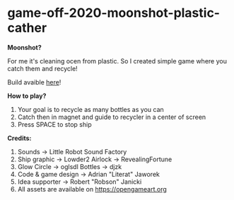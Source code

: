 # game-off-2020-moonshot-plastic-cather
**Moonshot?**

For me it's cleaning ocen from plastic. So I created simple game where you catch them and recycle!

Build avaible [here](https://kolegaliterat.itch.io/plasticcatcher-gameoff2020)!

**How to play?**

1. Your goal is to recycle as many bottles as you can
2. Catch then in magnet and guide to recycler in a center of screen
3. Press SPACE to stop ship

**Credits:**

1. Sounds -> Little Robot Sound Factory 
2. Ship graphic -> Lowder2 Airlock -> RevealingFortune
3. Glow Circle -> oglsdl Bottles -> djzk
4. Code & game design -> Adrian "Literat" Jaworek
5. Idea supporter -> Robert "Robson" Janicki
6. All assets are available ​on https://opengameart.org

